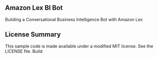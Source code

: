 ## Amazon Lex BI Bot

Building a Conversational Business Intelligence Bot with Amazon Lex

## License Summary

This sample code is made available under a modified MIT license. See the LICENSE file.
Build
